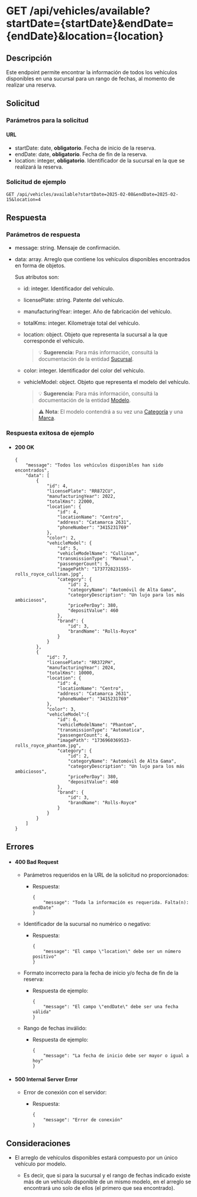 # GET /api/vehicles/available?startDate={startDate}&endDate={endDate}&location={location}

## Descripción

Este endpoint permite encontrar la información de todos los vehículos disponibles en una sucursal para un rango de fechas, al momento de realizar una reserva.

## Solicitud

### Parámetros para la solicitud

#### URL

- startDate: date, **obligatorio**. Fecha de inicio de la reserva.
- endDate: date, **obligatorio**. Fecha de fin de la reserva.
- location: integer, **obligatorio**. Identificador de la sucursal en la que se realizará la reserva.

### Solicitud de ejemplo

```
GET /api/vehicles/available?startDate=2025-02-08&endDate=2025-02-15&location=4
```

## Respuesta

### Parámetros de respuesta

- message: string. Mensaje de confirmación.
- data: array. Arreglo que contiene los vehículos disponibles encontrados en forma de objetos.

  Sus atributos son:

  - id: integer. Identificador del vehículo.
  - licensePlate: string. Patente del vehículo.
  - manufacturingYear: integer. Año de fabricación del vehículo.
  - totalKms: integer. Kilometraje total del vehículo.
  - location: object. Objeto que representa la sucursal a la que corresponde el vehículo.

    > 💡 **Sugerencia:** Para más información, consultá la documentación de la entidad [Sucursal](../../location/main/main.md).

  - color: integer. Identificador del color del vehículo.
  - vehicleModel: object. Objeto que representa el modelo del vehículo.

    > 💡 **Sugerencia:** Para más información, consultá la documentación de la entidad [Modelo](../../vehicle-model/main/main.md).

    > ⚠️ **Nota**: El modelo contendrá a su vez una [Categoría](../../category/main/main.md) y una [Marca](../../brand/main/main.md).

### Respuesta exitosa de ejemplo

- #### 200 OK

  ```
  {
      "message": "Todos los vehículos disponibles han sido encontrados",
      "data": [
          {
              "id": 4,
              "licensePlate": "RR872CU",
              "manufacturingYear": 2022,
              "totalKms": 22000,
              "location": {
                  "id": 4,
                  "locationName": "Centro",
                  "address": "Catamarca 2631",
                  "phoneNumber": "3415231769"
              },
              "color": 2,
              "vehicleModel": {
                  "id": 5,
                  "vehicleModelName": "Cullinan",
                  "transmissionType": "Manual",
                  "passengerCount": 5,
                  "imagePath": "1737728231555-rolls_royce_cullinan.jpg",
                  "category": {
                      "id": 2,
                      "categoryName": "Automóvil de Alta Gama",
                      "categoryDescription": "Un lujo para los más ambiciosos",
                      "pricePerDay": 380,
                      "depositValue": 460
                  },
                  "brand": {
                      "id": 3,
                      "brandName": "Rolls-Royce"
                  }
              }
          },
          {
              "id": 7,
              "licensePlate": "RR372PH",
              "manufacturingYear": 2024,
              "totalKms": 10000,
              "location": {
                  "id": 4,
                  "locationName": "Centro",
                  "address": "Catamarca 2631",
                  "phoneNumber": "3415231769"
              },
              "color": 3,
              "vehicleModel":{
                  "id": 6,
                  "vehicleModelName": "Phantom",
                  "transmissionType": "Automatica",
                  "passengerCount": 4,
                  "imagePath": "1736960369533-rolls_royce_phantom.jpg",
                  "category": {
                      "id": 2,
                      "categoryName": "Automóvil de Alta Gama",
                      "categoryDescription": "Un lujo para los más ambiciosos",
                      "pricePerDay": 380,
                      "depositValue": 460
                  },
                  "brand": {
                      "id": 3,
                      "brandName": "Rolls-Royce"
                  }
              }
          }
      ]
  }
  ```

## Errores

- #### 400 Bad Request

  - Parámetros requeridos en la URL de la solicitud no proporcionados:

    - Respuesta:

      ```
      {
          "message": "Toda la información es requerida. Falta(n): endDate"
      }
      ```

  - Identificador de la sucursal no numérico o negativo:

    - Respuesta:

      ```
      {
          "message": "El campo \"location\" debe ser un número positivo"
      }
      ```

  - Formato incorrecto para la fecha de inicio y/o fecha de fin de la reserva:

    - Respuesta de ejemplo:

      ```
      {
          "message": "El campo \"endDate\" debe ser una fecha válida"
      }
      ```

  - Rango de fechas inválido:

    - Respuesta de ejemplo:

      ```
      {
          "message": "La fecha de inicio debe ser mayor o igual a hoy"
      }
      ```

- #### 500 Internal Server Error

  - Error de conexión con el servidor:

    - Respuesta:

      ```
      {
          "message": "Error de conexión"
      }
      ```

## Consideraciones

- El arreglo de vehículos disponibles estará compuesto por un único vehículo por modelo.

  - Es decir, que si para la sucursal y el rango de fechas indicado existe más de un vehículo disponible de un mismo modelo, en el arreglo se encontrará uno solo de ellos (el primero que sea encontrado).
